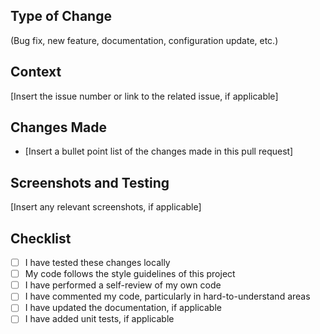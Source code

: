 ## Type of Change

(Bug fix, new feature, documentation, configuration update, etc.)

## Context

[Insert the issue number or link to the related issue, if applicable]

## Changes Made

- [Insert a bullet point list of the changes made in this pull request]

## Screenshots and Testing

[Insert any relevant screenshots, if applicable]

## Checklist

- [ ] I have tested these changes locally
- [ ] My code follows the style guidelines of this project
- [ ] I have performed a self-review of my own code
- [ ] I have commented my code, particularly in hard-to-understand areas
- [ ] I have updated the documentation, if applicable
- [ ] I have added unit tests, if applicable
